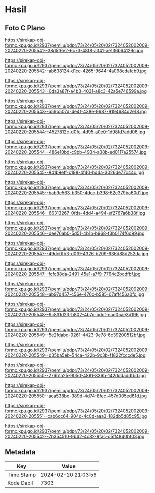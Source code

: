 # Hasil

## Foto C Plano

https://sirekap-obj-formc.kpu.go.id/2937/pemilu/pdpr/73/24/05/20/02/7324052002009-20240220-205541--38d5f6e2-6c73-48f8-a341-ae136b64129c.jpg

https://sirekap-obj-formc.kpu.go.id/2937/pemilu/pdpr/73/24/05/20/02/7324052002009-20240220-205542--ab638124-d1cc-4265-9644-4a098cdafcb9.jpg

https://sirekap-obj-formc.kpu.go.id/2937/pemilu/pdpr/73/24/05/20/02/7324052002009-20240220-205543--0da3a87f-a4b3-4031-a8c3-42a5e746599a.jpg

https://sirekap-obj-formc.kpu.go.id/2937/pemilu/pdpr/73/24/05/20/02/7324052002009-20240220-205543--a59b507d-4e4f-438e-9687-9194684d2e18.jpg

https://sirekap-obj-formc.kpu.go.id/2937/pemilu/pdpr/73/24/05/20/02/7324052002009-20240220-205544--4527812c-d0fe-4d95-a0e0-1d98fd7add06.jpg

https://sirekap-obj-formc.kpu.go.id/2937/pemilu/pdpr/73/24/05/20/02/7324052002009-20240220-205544--486e10bd-c9bb-4934-a38b-ed0117a25574.jpg

https://sirekap-obj-formc.kpu.go.id/2937/pemilu/pdpr/73/24/05/20/02/7324052002009-20240220-205545--841b9eff-c198-4f40-bd4a-3026de77c44c.jpg

https://sirekap-obj-formc.kpu.go.id/2937/pemilu/pdpr/73/24/05/20/02/7324052002009-20240220-205545--bab9e563-b350-4dcc-b398-62c379ba60d1.jpg

https://sirekap-obj-formc.kpu.go.id/2937/pemilu/pdpr/73/24/05/20/02/7324052002009-20240220-205546--66313267-0fda-4dd4-a494-ef2767a6b38f.jpg

https://sirekap-obj-formc.kpu.go.id/2937/pemilu/pdpr/73/24/05/20/02/7324052002009-20240220-205546--dee76ab0-5d51-4b1b-b968-f3b0174f6d99.jpg

https://sirekap-obj-formc.kpu.go.id/2937/pemilu/pdpr/73/24/05/20/02/7324052002009-20240220-205547--49dc0fb3-d0f9-4326-b209-636d88d252da.jpg

https://sirekap-obj-formc.kpu.go.id/2937/pemilu/pdpr/73/24/05/20/02/7324052002009-20240220-205547--fcfc88da-2491-45e1-a7f9-7764c2bcdfbf.jpg

https://sirekap-obj-formc.kpu.go.id/2937/pemilu/pdpr/73/24/05/20/02/7324052002009-20240220-205548--ab97d457-c56e-476c-b585-07aff456a0fc.jpg

https://sirekap-obj-formc.kpu.go.id/2937/pemilu/pdpr/73/24/05/20/02/7324052002009-20240220-205548--9c831d23-b802-4b7d-bdcf-ead05ae3d196.jpg

https://sirekap-obj-formc.kpu.go.id/2937/pemilu/pdpr/73/24/05/20/02/7324052002009-20240220-205549--5e2fdabd-9261-4423-9e78-6c39200512bf.jpg

https://sirekap-obj-formc.kpu.go.id/2937/pemilu/pdpr/73/24/05/20/02/7324052002009-20240220-205549--d35ba5eb-54ca-422b-9c3b-f1822fcccde5.jpg

https://sirekap-obj-formc.kpu.go.id/2937/pemilu/pdpr/73/24/05/20/02/7324052002009-20240220-205550--276b1a25-9050-4891-836b-142dddaddfbd.jpg

https://sirekap-obj-formc.kpu.go.id/2937/pemilu/pdpr/73/24/05/20/02/7324052002009-20240220-205550--aea538bd-989d-4d74-8fec-457d005ed61d.jpg

https://sirekap-obj-formc.kpu.go.id/2937/pemilu/pdpr/73/24/05/20/02/7324052002009-20240220-205551--cab6cc64-904d-4c0d-aaa3-182db5d85c95.jpg

https://sirekap-obj-formc.kpu.go.id/2937/pemilu/pdpr/73/24/05/20/02/7324052002009-20240220-205542--7b354510-9b42-4c82-9fac-d5ff4840bf03.jpg


## Metadata

| Key        | Value               |
| ---------- | ------------------- |
| Time Stamp | 2024-02-20 21:03:56 |
| Kode Dapil | 7303                |



